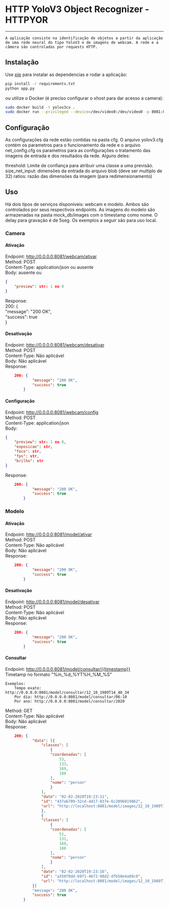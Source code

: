 # HTTP YoloV3 Object Recognizer - HTTPYOR
-------------------------------------------------------

    A aplicação consiste na identificação de objetos a partir da aplicação de uma rede neural do tipo YoloV3 e de imagens de webcam. A rede e a câmera são controladas por requests HTTP.

## Instalação

Use [pip](https://pip.pypa.io/en/stable/) para instalar as dependencias e rodar a aplicação:

```bash
pip install -r requirements.txt
python app.py
```

ou utilize o Docker (é preciso configurar o xhost para dar acesso a camera):

```bash
sudo docker build -t yolov3cv .
sudo docker run --privileged --device=/dev/video0:/dev/video0 -p 8081:8081 yolov3cv
```

## Configuração
As configurações da rede estão contidas na pasta cfg. O arquivo yolov3.cfg contém os parametros para o funcionamento da rede e o arquivo net_config.cfg os parametros para as configurações o tratamento das imagens de entrada e dos resultados da rede. Alguns deles:

threshold: Limite de confiança para atribuir uma classe a uma previsão.
size_net_input: dimensões da entrada do arquivo blob (deve ser multiplo de 32)
ratios: razão das dimensões da imagem (para redimensionamento)

## Uso

Há dois tipos de serviços disponíveis: webcam e modelo. Ambos são controlados por seus respectivos endpoints.
As imagens do modelo são armazenadas na pasta mock_db/images com o timestamp como nome. O delay para gravação é de 5seg.
Os exemplos a seguir são para uso local.

### Camera

#### Ativação
Endpoint: http://0.0.0.0:8081/webcam/ativar  
Method: POST  
Content-Type: application/json ou ausente  
Body: ausente ou 
```json
{  
    "preview": str: 1 ou 0  
}
```

Response:  
    200: {  
            "message": "200 OK",  
            "success": true  
        }  

#### Desativação
Endpoint: http://0.0.0.0:8081/webcam/desativar  
Method: POST  
Content-Type: Não aplicável  
Body: Não aplicável  
Response:  
```json
    200: {  
            "message": "200 OK",
            "success": true
        }
```  

#### Configuração
Endpoint: http://0.0.0.0:8081/webcam/config  
Method: POST  
Content-Type: application/json  
Body:   
```json
{
    "preview": str: 1 ou 0,
    "exposicao": str,
    "foco": str,
    "fps": str,
    "brilho": str
} 
```

Response:  
```json
    200: {  
            "message": "200 OK",
            "success": true
        }
```

### Modelo

#### Ativação
Endpoint: http://0.0.0.0:8081/model/ativar  
Method: POST  
Content-Type: Não aplicável  
Body: Não aplicável  
Response:  
```json
    200: {  
            "message": "200 OK",
            "success": true
        }
```

#### Desativação
Endpoint: http://0.0.0.0:8081/model/desativar  
Method: POST  
Content-Type: Não aplicável  
Body: Não aplicável  
Response:  
```json
    200: {  
            "message": "200 OK",
            "success": true
        }
```

#### Consultar
Endpoint: http://0.0.0.0:8081/model/consultar/{{timestamp}}  
Timetamp no formato "%m_%d_%YT%H_%M_%S"
    
    Exemplos:
        Tempo exato: http://0.0.0.0:8081/model/consultar/12_10_1989T14_40_34
        Por dia: http://0.0.0.0:8081/model/consultar/06-10
        Por ano: http://0.0.0.0:8081/model/consultar/2020 

Method: GET  
Content-Type: Não aplicável  
Body: Não aplicável  
Response:  
```json
    200: {
            "data": [{
                "classes": [
                    {
                    "coordenadas": [
                        53,
                        133,
                        169,
                        188
                    ],
                    "nome": "person"
                    }
                ],
                "date": "02-02-2020T19:23:11",
                "id": "437a6709-32cd-4d17-837e-6c209b019862",
                "url": "http://localhost:8081/model/images/12_10_1989T14_40_34.jpg"
                },
                {
                "classes": [
                    {
                    "coordenadas": [
                        51,
                        131,
                        169,
                        188
                    ],
                    "nome": "person"
                    }
                ],
                "date": "02-02-2020T19:23:16",
                "id": "a350f0dd-69f1-46f2-98d2-dfb50e4a89c0",
                "url": "http://localhost:8081/model/images/12_10_1989T14_40_34.jpg"
            }]
            "message": "200 OK",
            "success": true
        }
```
